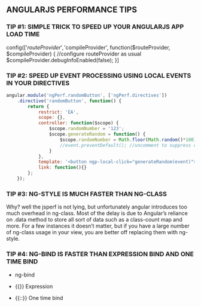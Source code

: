 ## ANGULARJS PERFORMANCE TIPS

### TIP #1: SIMPLE TRICK TO SPEED UP YOUR ANGULARJS APP LOAD TIME

config(['$routeProvider', '$compileProvider', function($routeProvider, $compileProvider) {
    //configure routeProvider as usual
    $compileProvider.debugInfoEnabled(false);
}]

### TIP #2: SPEED UP EVENT PROCESSING USING LOCAL EVENTS IN YOUR DIRECTIVES

```javascript
angular.module('ngPerf.randomButton', ['ngPerf.directives'])
    .directive('randomButton', function() {
        return {
            restrict: 'EA',
            scope: {},
            controller: function($scope) {
                $scope.randomNumber = '123';
                $scope.generateRandom = function() {
                    $scope.randomNumber = Math.floor(Math.random()*100);
                    //event.preventDefault(); //uncomment to suppress digest altogether
                }
            },
            template: '<button ngp-local-click="generateRandom(event)">Random</button><span ng-bind="randomNumber"></span>',
            link: function(){}
        };
    });
```

### TIP #3: NG-STYLE IS MUCH FASTER THAN NG-CLASS

Why? well the jsperf is not lying, but unfortunately angular introduces too much overhead in ng-class. Most of the delay is due to Angular’s reliance on .data method to store all sort of data such as a class-count map and more. For a few instances it doesn’t matter, but if you have a large number of ng-class usage in your view, you are better off replacing them with ng-style.

### TIP #4: NG-BIND IS FASTER THAN EXPRESSION BIND AND ONE TIME BIND

* ng-bind

* {{}} Expression

* {{::}} One time bind